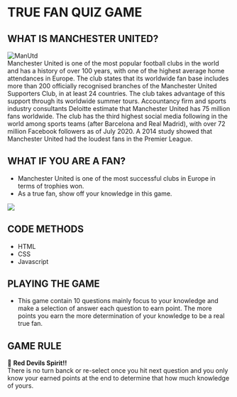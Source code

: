 
# TRUE FAN QUIZ GAME

## WHAT IS MANCHESTER UNITED?
![ManUtd](https://i.imgur.com/M9kcuEU.png)
<br>
Manchester United is one of the most popular football clubs in the world and has a history of over 100 years, with one of the highest average home attendances in Europe. The club states that its worldwide fan base includes more than 200 officially recognised branches of the Manchester United Supporters Club, in at least 24 countries. The club takes advantage of this support through its worldwide summer tours. Accountancy firm and sports industry consultants Deloitte estimate that Manchester United has 75 million fans worldwide. The club has the third highest social media following in the world among sports teams (after Barcelona and Real Madrid), with over 72 million Facebook followers as of July 2020. A 2014 study showed that Manchester United had the loudest fans in the Premier League.
## WHAT IF YOU ARE A FAN?
- Manchester United is one of the most successful clubs in Europe in terms of trophies won.<br>
- As a true fan, show off your knowledge in this game.

![](https://i.imgur.com/EjBfNd4.jpg)
<br>

## CODE METHODS
- HTML
- CSS
- Javascript

## PLAYING THE GAME
- This game contain 10 questions mainly focus to your knowledge and make a selection of answer each question to earn point. The more points you earn the more determination of your knowledge to be a real true fan.

## GAME RULE
&#x1F534; <b>Red Devils Spirit!!</b> <br>There is no turn banck or re-select once you hit next question and you only know your earned points at the end to determine that how much knowledge of yours.

